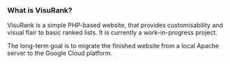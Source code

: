 ### What is VisuRank?
VisuRank is a simple PHP-based website, that provides customisability and visual flair to basic ranked lists. It is currently a work-in-progress project.  

The long-term goal is to migrate the finished website from a local Apache server to the Google Cloud platform.